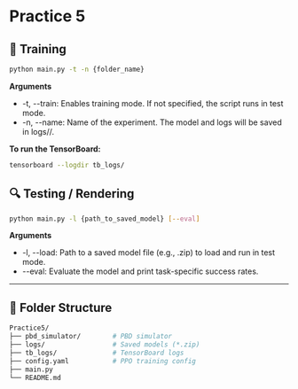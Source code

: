 # Practice 5

## 🚀 Training
```bash
python main.py -t -n {folder_name}
```
**Arguments**
- -t, --train: Enables training mode. If not specified, the script runs in test mode.
- -n, --name: Name of the experiment. The model and logs will be saved in logs/<name>/.

**To run the TensorBoard:**
```bash
tensorboard --logdir tb_logs/
```
## 🔍 Testing / Rendering
```bash
python main.py -l {path_to_saved_model} [--eval]
```
**Arguments**
- -l, --load: Path to a saved model file (e.g., .zip) to load and run in test mode.
- --eval: Evaluate the model and print task-specific success rates.

---

## 📁 Folder Structure

```bash
Practice5/
├── pbd_simulator/        # PBD simulator
├── logs/                 # Saved models (*.zip)
├── tb_logs/              # TensorBoard logs
├── config.yaml           # PPO training config
├── main.py
└── README.md            

```